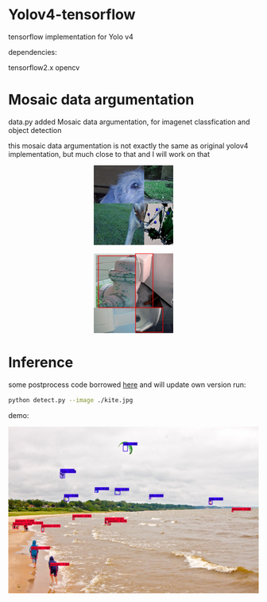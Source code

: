 # Yolov4-tensorflow
tensorflow implementation for Yolo v4

dependencies:

tensorflow2.x
opencv


# Mosaic data argumentation
data.py added Mosaic data argumentation, for imagenet classfication and object detection

this mosaic data argumentation is not exactly the same as original yolov4 implementation, but much close to that and I will work on that

<p align="center"><img src="argumentation.jpg" width="160"\></p>

<p align="center"><img src="mosaic_argumentation.jpg" width="160"\></p>


# Inference
some postprocess code borrowed [here](https://github.com/hunglc007/tensorflow-yolov4-tflite) and will update own version
run:
```bash
python detect.py --image ./kite.jpg
```
demo:
<p align="center"><img src="detect.jpg" width="640"\></p>

